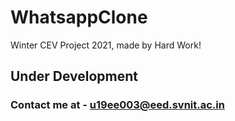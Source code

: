 # WhatsappClone
Winter CEV Project 2021, made by Hard Work!
## Under Development
### Contact me at - u19ee003@eed.svnit.ac.in
